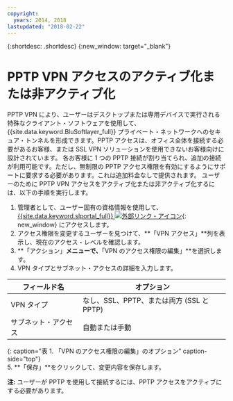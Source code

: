 ```yaml
---
copyright:
  years: 2014, 2018
lastupdated: "2018-02-22"
---
```


{:shortdesc: .shortdesc}
{:new_window: target="_blank"}

# PPTP VPN アクセスのアクティブ化または非アクティブ化

PPTP VPN により、ユーザーはデスクトップまたは専用デバイスで実行される特殊なクライアント・ソフトウェアを使用して、{{site.data.keyword.BluSoftlayer_full}} プライベート・ネットワークへのセキュア・トンネルを形成できます。PPTP アクセスは、オフィス全体を接続する必要があるお客様、または SSL VPN ソリューションを使用できないお客様向けに設計されています。 各お客様に 1 つの PPTP 接続が割り当てられ、追加の接続が利用可能です。ただし、無制限の PPTP アクセス権限を有効にするようにサポートに要求する必要があります。これは追加料金なしで提供されます。 ユーザーのために PPTP VPN アクセスをアクティブ化または非アクティブ化するには、以下の手順を実行します。

1. 管理者として、ユーザー固有の資格情報を使用して、[{{site.data.keyword.slportal_full}} ![外部リンク・アイコン](../../icons/launch-glyph.svg "外部リンク・アイコン")](https://control.softlayer.com/){: new_window} にアクセスします。
2. アクセス権限を変更するユーザーを見つけて、**「VPN アクセス」**列を表示し、現在のアクセス・レベルを確認します。
3. **「アクション」**メニューで、**「VPN のアクセス権限の編集」**を選択します。
4. VPN タイプとサブネット・アクセスの詳細を入力します。

|フィールド名  |オプション   |
| -----------| ------------ |
| VPN タイプ   | なし、SSL、PPTP、または両方 (SSL と PPTP) |
|サブネット・アクセス | 自動または手動 |           
{: caption="表 1. 「VPN のアクセス権限の編集」のオプション" caption-side="top"}   
5. **「保存」**をクリックして、変更内容を保存します。

   **注:** ユーザーが PPTP を使用して接続するには、PPTP アクセスをアクティブにする必要があります。
